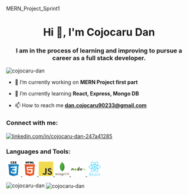 MERN_Project_Sprint1

<h1 align="center">Hi 👋, I'm Cojocaru Dan</h1>
<h3 align="center">I am in the process of learning and improving to pursue a career as a full stack developer.</h3>

<p align="left"> <img src="https://komarev.com/ghpvc/?username=cojocaru-dan&label=Profile%20views&color=0e75b6&style=flat" alt="cojocaru-dan" /> </p>

- 🔭 I’m currently working on **MERN Project first part**

- 🌱 I’m currently learning **React, Express, Mongo DB**

- 📫 How to reach me **dan.cojocaru90233@gmail.com**

<h3 align="left">Connect with me:</h3>
<p align="left">
<a href="https://linkedin.com/in/linkedin.com/in/cojocaru-dan-247a41285" target="blank"><img align="center" src="https://raw.githubusercontent.com/rahuldkjain/github-profile-readme-generator/master/src/images/icons/Social/linked-in-alt.svg" alt="linkedin.com/in/cojocaru-dan-247a41285" height="30" width="40" /></a>
</p>

<h3 align="left">Languages and Tools:</h3>
<p align="left"> <a href="https://www.w3schools.com/css/" target="_blank" rel="noreferrer"> <img src="https://raw.githubusercontent.com/devicons/devicon/master/icons/css3/css3-original-wordmark.svg" alt="css3" width="40" height="40"/> </a> <a href="https://www.w3.org/html/" target="_blank" rel="noreferrer"> <img src="https://raw.githubusercontent.com/devicons/devicon/master/icons/html5/html5-original-wordmark.svg" alt="html5" width="40" height="40"/> </a> <a href="https://developer.mozilla.org/en-US/docs/Web/JavaScript" target="_blank" rel="noreferrer"> <img src="https://raw.githubusercontent.com/devicons/devicon/master/icons/javascript/javascript-original.svg" alt="javascript" width="40" height="40"/> </a> <a href="https://www.mongodb.com/" target="_blank" rel="noreferrer"> <img src="https://raw.githubusercontent.com/devicons/devicon/master/icons/mongodb/mongodb-original-wordmark.svg" alt="mongodb" width="40" height="40"/> </a> <a href="https://nodejs.org" target="_blank" rel="noreferrer"> <img src="https://raw.githubusercontent.com/devicons/devicon/master/icons/nodejs/nodejs-original-wordmark.svg" alt="nodejs" width="40" height="40"/> </a> <a href="https://reactjs.org/" target="_blank" rel="noreferrer"> <img src="https://raw.githubusercontent.com/devicons/devicon/master/icons/react/react-original-wordmark.svg" alt="react" width="40" height="40"/> </a> </p>

<p><img align="left" src="https://github-readme-stats.vercel.app/api/top-langs?username=cojocaru-dan&show_icons=true&locale=en&layout=compact" alt="cojocaru-dan" /></p>

<p>&nbsp;<img align="center" src="https://github-readme-stats.vercel.app/api?username=cojocaru-dan&show_icons=true&locale=en" alt="cojocaru-dan" /></p>
